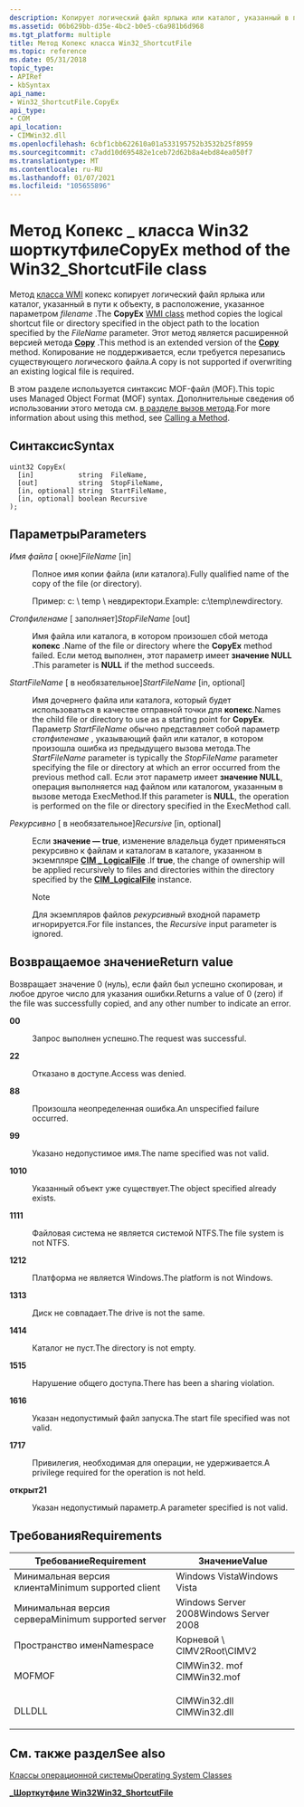 ```yaml
---
description: Копирует логический файл ярлыка или каталог, указанный в пути к объекту, в расположение, указанное параметром FileName. Этот метод является расширенной версией метода Copy.
ms.assetid: 06b629bb-d35e-4bc2-b0e5-c6a981b6d968
ms.tgt_platform: multiple
title: Метод Копекс класса Win32_ShortcutFile
ms.topic: reference
ms.date: 05/31/2018
topic_type:
- APIRef
- kbSyntax
api_name:
- Win32_ShortcutFile.CopyEx
api_type:
- COM
api_location:
- CIMWin32.dll
ms.openlocfilehash: 6cbf1cbb622610a01a533195752b3532b25f8959
ms.sourcegitcommit: c7add10d695482e1ceb72d62b8a4ebd84ea050f7
ms.translationtype: MT
ms.contentlocale: ru-RU
ms.lasthandoff: 01/07/2021
ms.locfileid: "105655896"
---
```

# <a name="copyex-method-of-the-win32_shortcutfile-class"></a><span data-ttu-id="6e2e9-104">Метод Копекс \_ класса Win32 шорткутфиле</span><span class="sxs-lookup"><span data-stu-id="6e2e9-104">CopyEx method of the Win32\_ShortcutFile class</span></span>

<span data-ttu-id="6e2e9-105">Метод  [класса WMI](/windows/desktop/WmiSdk/retrieving-a-class) копекс копирует логический файл ярлыка или каталог, указанный в пути к объекту, в расположение, указанное параметром *filename* .</span><span class="sxs-lookup"><span data-stu-id="6e2e9-105">The **CopyEx** [WMI class](/windows/desktop/WmiSdk/retrieving-a-class) method copies the logical shortcut file or directory specified in the object path to the location specified by the *FileName* parameter.</span></span> <span data-ttu-id="6e2e9-106">Этот метод является расширенной версией метода [**Copy**](copy-method-in-class-win32-directory.md) .</span><span class="sxs-lookup"><span data-stu-id="6e2e9-106">This method is an extended version of the [**Copy**](copy-method-in-class-win32-directory.md) method.</span></span> <span data-ttu-id="6e2e9-107">Копирование не поддерживается, если требуется перезапись существующего логического файла.</span><span class="sxs-lookup"><span data-stu-id="6e2e9-107">A copy is not supported if overwriting an existing logical file is required.</span></span>

<span data-ttu-id="6e2e9-108">В этом разделе используется синтаксис MOF-файл (MOF).</span><span class="sxs-lookup"><span data-stu-id="6e2e9-108">This topic uses Managed Object Format (MOF) syntax.</span></span> <span data-ttu-id="6e2e9-109">Дополнительные сведения об использовании этого метода см. [в разделе вызов метода](/windows/desktop/WmiSdk/calling-a-method).</span><span class="sxs-lookup"><span data-stu-id="6e2e9-109">For more information about using this method, see [Calling a Method](/windows/desktop/WmiSdk/calling-a-method).</span></span>

## <a name="syntax"></a><span data-ttu-id="6e2e9-110">Синтаксис</span><span class="sxs-lookup"><span data-stu-id="6e2e9-110">Syntax</span></span>


```mof
uint32 CopyEx(
  [in]           string  FileName,
  [out]          string  StopFileName,
  [in, optional] string  StartFileName,
  [in, optional] boolean Recursive
);
```



## <a name="parameters"></a><span data-ttu-id="6e2e9-111">Параметры</span><span class="sxs-lookup"><span data-stu-id="6e2e9-111">Parameters</span></span>

<dl> <dt>

<span data-ttu-id="6e2e9-112">*Имя файла* \[ окне\]</span><span class="sxs-lookup"><span data-stu-id="6e2e9-112">*FileName* \[in\]</span></span>
</dt> <dd>

<span data-ttu-id="6e2e9-113">Полное имя копии файла (или каталога).</span><span class="sxs-lookup"><span data-stu-id="6e2e9-113">Fully qualified name of the copy of the file (or directory).</span></span>

<span data-ttu-id="6e2e9-114">Пример: c: \\ temp \\ невдиректори.</span><span class="sxs-lookup"><span data-stu-id="6e2e9-114">Example: c:\\temp\\newdirectory.</span></span>

</dd> <dt>

<span data-ttu-id="6e2e9-115">*Стопфиленаме* \[ заполняет\]</span><span class="sxs-lookup"><span data-stu-id="6e2e9-115">*StopFileName* \[out\]</span></span>
</dt> <dd>

<span data-ttu-id="6e2e9-116">Имя файла или каталога, в котором произошел сбой метода **копекс** .</span><span class="sxs-lookup"><span data-stu-id="6e2e9-116">Name of the file or directory where the **CopyEx** method failed.</span></span> <span data-ttu-id="6e2e9-117">Если метод выполнен, этот параметр имеет **значение NULL** .</span><span class="sxs-lookup"><span data-stu-id="6e2e9-117">This parameter is **NULL** if the method succeeds.</span></span>

</dd> <dt>

<span data-ttu-id="6e2e9-118">*StartFileName* \[ в необязательное\]</span><span class="sxs-lookup"><span data-stu-id="6e2e9-118">*StartFileName* \[in, optional\]</span></span>
</dt> <dd>

<span data-ttu-id="6e2e9-119">Имя дочернего файла или каталога, который будет использоваться в качестве отправной точки для **копекс**.</span><span class="sxs-lookup"><span data-stu-id="6e2e9-119">Names the child file or directory to use as a starting point for **CopyEx**.</span></span> <span data-ttu-id="6e2e9-120">Параметр *StartFileName* обычно представляет собой параметр *стопфиленаме* , указывающий файл или каталог, в котором произошла ошибка из предыдущего вызова метода.</span><span class="sxs-lookup"><span data-stu-id="6e2e9-120">The *StartFileName* parameter is typically the *StopFileName* parameter specifying the file or directory at which an error occurred from the previous method call.</span></span> <span data-ttu-id="6e2e9-121">Если этот параметр имеет **значение NULL**, операция выполняется над файлом или каталогом, указанным в вызове метода ExecMethod.</span><span class="sxs-lookup"><span data-stu-id="6e2e9-121">If this parameter is **NULL**, the operation is performed on the file or directory specified in the ExecMethod call.</span></span>

</dd> <dt>

<span data-ttu-id="6e2e9-122">*Рекурсивно* \[ в необязательное\]</span><span class="sxs-lookup"><span data-stu-id="6e2e9-122">*Recursive* \[in, optional\]</span></span>
</dt> <dd>

<span data-ttu-id="6e2e9-123">Если **значение — true**, изменение владельца будет применяться рекурсивно к файлам и каталогам в каталоге, указанном в экземпляре [**CIM \_ LogicalFile**](cim-logicalfile.md) .</span><span class="sxs-lookup"><span data-stu-id="6e2e9-123">If **true**, the change of ownership will be applied recursively to files and directories within the directory specified by the [**CIM\_LogicalFile**](cim-logicalfile.md) instance.</span></span>

> [!Note]  
> <span data-ttu-id="6e2e9-124">Для экземпляров файлов *рекурсивный* входной параметр игнорируется.</span><span class="sxs-lookup"><span data-stu-id="6e2e9-124">For file instances, the *Recursive* input parameter is ignored.</span></span>

 

</dd> </dl>

## <a name="return-value"></a><span data-ttu-id="6e2e9-125">Возвращаемое значение</span><span class="sxs-lookup"><span data-stu-id="6e2e9-125">Return value</span></span>

<span data-ttu-id="6e2e9-126">Возвращает значение 0 (нуль), если файл был успешно скопирован, и любое другое число для указания ошибки.</span><span class="sxs-lookup"><span data-stu-id="6e2e9-126">Returns a value of 0 (zero) if the file was successfully copied, and any other number to indicate an error.</span></span>

<dl> <dt>

<span data-ttu-id="6e2e9-127">**0**</span><span class="sxs-lookup"><span data-stu-id="6e2e9-127">**0**</span></span>
</dt> <dd>

<span data-ttu-id="6e2e9-128">Запрос выполнен успешно.</span><span class="sxs-lookup"><span data-stu-id="6e2e9-128">The request was successful.</span></span>

</dd> <dt>

<span data-ttu-id="6e2e9-129">**2**</span><span class="sxs-lookup"><span data-stu-id="6e2e9-129">**2**</span></span>
</dt> <dd>

<span data-ttu-id="6e2e9-130">Отказано в доступе.</span><span class="sxs-lookup"><span data-stu-id="6e2e9-130">Access was denied.</span></span>

</dd> <dt>

<span data-ttu-id="6e2e9-131">**8**</span><span class="sxs-lookup"><span data-stu-id="6e2e9-131">**8**</span></span>
</dt> <dd>

<span data-ttu-id="6e2e9-132">Произошла неопределенная ошибка.</span><span class="sxs-lookup"><span data-stu-id="6e2e9-132">An unspecified failure occurred.</span></span>

</dd> <dt>

<span data-ttu-id="6e2e9-133">**9**</span><span class="sxs-lookup"><span data-stu-id="6e2e9-133">**9**</span></span>
</dt> <dd>

<span data-ttu-id="6e2e9-134">Указано недопустимое имя.</span><span class="sxs-lookup"><span data-stu-id="6e2e9-134">The name specified was not valid.</span></span>

</dd> <dt>

<span data-ttu-id="6e2e9-135">**10**</span><span class="sxs-lookup"><span data-stu-id="6e2e9-135">**10**</span></span>
</dt> <dd>

<span data-ttu-id="6e2e9-136">Указанный объект уже существует.</span><span class="sxs-lookup"><span data-stu-id="6e2e9-136">The object specified already exists.</span></span>

</dd> <dt>

<span data-ttu-id="6e2e9-137">**11**</span><span class="sxs-lookup"><span data-stu-id="6e2e9-137">**11**</span></span>
</dt> <dd>

<span data-ttu-id="6e2e9-138">Файловая система не является системой NTFS.</span><span class="sxs-lookup"><span data-stu-id="6e2e9-138">The file system is not NTFS.</span></span>

</dd> <dt>

<span data-ttu-id="6e2e9-139">**12**</span><span class="sxs-lookup"><span data-stu-id="6e2e9-139">**12**</span></span>
</dt> <dd>

<span data-ttu-id="6e2e9-140">Платформа не является Windows.</span><span class="sxs-lookup"><span data-stu-id="6e2e9-140">The platform is not Windows.</span></span>

</dd> <dt>

<span data-ttu-id="6e2e9-141">**13**</span><span class="sxs-lookup"><span data-stu-id="6e2e9-141">**13**</span></span>
</dt> <dd>

<span data-ttu-id="6e2e9-142">Диск не совпадает.</span><span class="sxs-lookup"><span data-stu-id="6e2e9-142">The drive is not the same.</span></span>

</dd> <dt>

<span data-ttu-id="6e2e9-143">**14**</span><span class="sxs-lookup"><span data-stu-id="6e2e9-143">**14**</span></span>
</dt> <dd>

<span data-ttu-id="6e2e9-144">Каталог не пуст.</span><span class="sxs-lookup"><span data-stu-id="6e2e9-144">The directory is not empty.</span></span>

</dd> <dt>

<span data-ttu-id="6e2e9-145">**15**</span><span class="sxs-lookup"><span data-stu-id="6e2e9-145">**15**</span></span>
</dt> <dd>

<span data-ttu-id="6e2e9-146">Нарушение общего доступа.</span><span class="sxs-lookup"><span data-stu-id="6e2e9-146">There has been a sharing violation.</span></span>

</dd> <dt>

<span data-ttu-id="6e2e9-147">**16**</span><span class="sxs-lookup"><span data-stu-id="6e2e9-147">**16**</span></span>
</dt> <dd>

<span data-ttu-id="6e2e9-148">Указан недопустимый файл запуска.</span><span class="sxs-lookup"><span data-stu-id="6e2e9-148">The start file specified was not valid.</span></span>

</dd> <dt>

<span data-ttu-id="6e2e9-149">**17**</span><span class="sxs-lookup"><span data-stu-id="6e2e9-149">**17**</span></span>
</dt> <dd>

<span data-ttu-id="6e2e9-150">Привилегия, необходимая для операции, не удерживается.</span><span class="sxs-lookup"><span data-stu-id="6e2e9-150">A privilege required for the operation is not held.</span></span>

</dd> <dt>

<span data-ttu-id="6e2e9-151">**открыт**</span><span class="sxs-lookup"><span data-stu-id="6e2e9-151">**21**</span></span>
</dt> <dd>

<span data-ttu-id="6e2e9-152">Указан недопустимый параметр.</span><span class="sxs-lookup"><span data-stu-id="6e2e9-152">A parameter specified is not valid.</span></span>

</dd> </dl>

## <a name="requirements"></a><span data-ttu-id="6e2e9-153">Требования</span><span class="sxs-lookup"><span data-stu-id="6e2e9-153">Requirements</span></span>



| <span data-ttu-id="6e2e9-154">Требование</span><span class="sxs-lookup"><span data-stu-id="6e2e9-154">Requirement</span></span> | <span data-ttu-id="6e2e9-155">Значение</span><span class="sxs-lookup"><span data-stu-id="6e2e9-155">Value</span></span> |
|-------------------------------------|-----------------------------------------------------------------------------------------|
| <span data-ttu-id="6e2e9-156">Минимальная версия клиента</span><span class="sxs-lookup"><span data-stu-id="6e2e9-156">Minimum supported client</span></span><br/> | <span data-ttu-id="6e2e9-157">Windows Vista</span><span class="sxs-lookup"><span data-stu-id="6e2e9-157">Windows Vista</span></span><br/>                                                                |
| <span data-ttu-id="6e2e9-158">Минимальная версия сервера</span><span class="sxs-lookup"><span data-stu-id="6e2e9-158">Minimum supported server</span></span><br/> | <span data-ttu-id="6e2e9-159">Windows Server 2008</span><span class="sxs-lookup"><span data-stu-id="6e2e9-159">Windows Server 2008</span></span><br/>                                                          |
| <span data-ttu-id="6e2e9-160">Пространство имен</span><span class="sxs-lookup"><span data-stu-id="6e2e9-160">Namespace</span></span><br/>                | <span data-ttu-id="6e2e9-161">Корневой \\ CIMV2</span><span class="sxs-lookup"><span data-stu-id="6e2e9-161">Root\\CIMV2</span></span><br/>                                                                  |
| <span data-ttu-id="6e2e9-162">MOF</span><span class="sxs-lookup"><span data-stu-id="6e2e9-162">MOF</span></span><br/>                      | <dl> <span data-ttu-id="6e2e9-163"><dt>CIMWin32. mof</dt></span><span class="sxs-lookup"><span data-stu-id="6e2e9-163"><dt>CIMWin32.mof</dt></span></span> </dl> |
| <span data-ttu-id="6e2e9-164">DLL</span><span class="sxs-lookup"><span data-stu-id="6e2e9-164">DLL</span></span><br/>                      | <dl> <span data-ttu-id="6e2e9-165"><dt>CIMWin32.dll</dt></span><span class="sxs-lookup"><span data-stu-id="6e2e9-165"><dt>CIMWin32.dll</dt></span></span> </dl> |



## <a name="see-also"></a><span data-ttu-id="6e2e9-166">См. также раздел</span><span class="sxs-lookup"><span data-stu-id="6e2e9-166">See also</span></span>

<dl> <dt>

<span data-ttu-id="6e2e9-167">[Классы операционной системы](/previous-versions//aa392727(v=vs.85))</span><span class="sxs-lookup"><span data-stu-id="6e2e9-167">[Operating System Classes](/previous-versions//aa392727(v=vs.85))</span></span>
</dt> <dt>

[<span data-ttu-id="6e2e9-168">**\_Шорткутфиле Win32**</span><span class="sxs-lookup"><span data-stu-id="6e2e9-168">**Win32\_ShortcutFile**</span></span>](win32-shortcutfile.md)
</dt> </dl>

 


